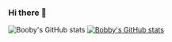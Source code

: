 ### Hi there 👋

<!--
**bobbe86/bobbe86** is a ✨ _special_ ✨ repository because its `README.md` (this file) appears on your GitHub profile.

Here are some ideas to get you started:

- 🔭 I’m currently working on ...
- 🌱 I’m currently learning ...
- 👯 I’m looking to collaborate on ...
- 🤔 I’m looking for help with ...
- 💬 Ask me about ...
- 📫 How to reach me: ...
- 😄 Pronouns: ...
- ⚡ Fun fact: ...
-->

![Booby's GitHub stats](https://github-readme-stats.vercel.app/api?username=bobbe86&show_icons=true&theme=dracula)
[![Bobby's GitHub stats](https://github-readme-stats.vercel.app/api?username=bobbe86)](https://github.com/anuraghazra/github-readme-stats)
